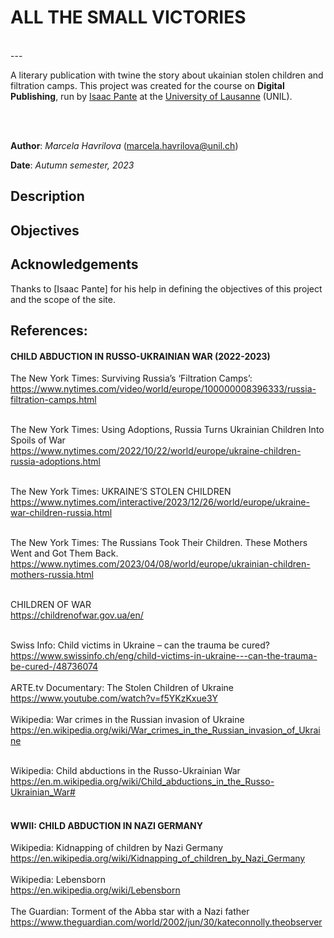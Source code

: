 # ALL THE SMALL VICTORIES
<br>
---

A literary publication with twine the story about ukainian stolen children and filtration camps.  This project was created for the course on **Digital Publishing**, run by [Isaac Pante](https://github.com/ipante) at the [University of Lausanne](https://www.unil.ch/) (UNIL).


<br><br>

**Author**: _Marcela Havrilova_ (<marcela.havrilova@unil.ch>)

**Date**: _Autumn semester, 2023_

## Description



## Objectives


## Acknowledgements

Thanks to [Isaac Pante] for his help in defining the objectives of this project and the scope of the site.


## References:

#### CHILD ABDUCTION IN RUSSO-UKRAINIAN WAR (2022-2023)

The New York Times: Surviving Russia’s ‘Filtration Camps’: <br>
https://www.nytimes.com/video/world/europe/100000008396333/russia-filtration-camps.html
<br>
<br>

The New York Times: Using Adoptions, Russia Turns Ukrainian Children Into Spoils of War <br>
https://www.nytimes.com/2022/10/22/world/europe/ukraine-children-russia-adoptions.html
<br><br>

The New York Times: UKRAINE’S STOLEN CHILDREN<br>
https://www.nytimes.com/interactive/2023/12/26/world/europe/ukraine-war-children-russia.html
<br><br>

The New York Times: The Russians Took Their Children. These Mothers Went and Got Them Back. <br>
https://www.nytimes.com/2023/04/08/world/europe/ukrainian-children-mothers-russia.html
<br><br>

CHILDREN OF WAR<br>
https://childrenofwar.gov.ua/en/
<br>
<br>

Swiss Info: Child victims in Ukraine – can the trauma be cured?<br>
https://www.swissinfo.ch/eng/child-victims-in-ukraine---can-the-trauma-be-cured-/48736074
<br>
<br>
ARTE.tv Documentary: The Stolen Children of Ukraine <br>
https://www.youtube.com/watch?v=f5YKzKxue3Y
<br>
<br>
Wikipedia: War crimes in the Russian invasion of Ukraine<br>
https://en.wikipedia.org/wiki/War_crimes_in_the_Russian_invasion_of_Ukraine
<br><br>

Wikipedia: Child abductions in the Russo-Ukrainian War<br>
https://en.m.wikipedia.org/wiki/Child_abductions_in_the_Russo-Ukrainian_War#
<br><br>

#### WWII: CHILD ABDUCTION IN NAZI GERMANY

Wikipedia: Kidnapping of children by Nazi Germany <br>
https://en.wikipedia.org/wiki/Kidnapping_of_children_by_Nazi_Germany
<br><br>
Wikipedia: Lebensborn <br>
https://en.wikipedia.org/wiki/Lebensborn
<br><br>
The Guardian: Torment of the Abba star with a Nazi father <br>
https://www.theguardian.com/world/2002/jun/30/kateconnolly.theobserver
<br><br>
